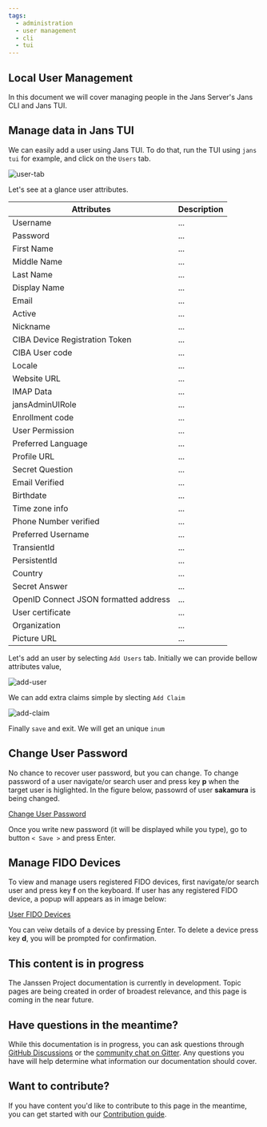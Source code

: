 ```yaml
---
tags:
  - administration
  - user management
  - cli
  - tui
---
```


## Local User Management

In this document we will cover managing people in the Jans Server's Jans CLI and Jans TUI.


## Manage data in Jans TUI

We can easily add a user using Jans TUI. To do that, run the TUI using `jans tui` for example, and click on the `Users` tab.

![user-tab](https://github.com/JanssenProject/jans/assets/43112579/d94916ff-82c6-4d64-bd3a-9b13f3a5038d)

Let's see at a glance user attributes.

|Attributes|Description|
|---|---|
|Username|...| 
|Password |...|
|First Name|...|
|Middle Name|...|
|Last Name|...|
|Display Name|...|
|Email |...|
|Active|...|
|Nickname|...|
|CIBA Device Registration Token|...|
|CIBA User code|...|
|Locale|...|      
|Website URL|...| 
|IMAP Data|...|   
|jansAdminUIRole|...|
|Enrollment code|...|
|User Permission|...|
|Preferred Language|...|
|Profile URL|...|
|Secret Question|...|
|Email Verified|...|
|Birthdate|...|   
|Time zone info|...|
|Phone Number verified|...|
|Preferred Username|...|
|TransientId|...| 
|PersistentId|...|
|Country|...|     
|Secret Answer|...|
|OpenID Connect JSON formatted address|...|
|User certificate|...|
|Organization|...|
|Picture URL|...| 


Let's add an user by selecting `Add Users` tab. Initially we can provide bellow attributes value,

![add-user](https://github.com/JanssenProject/jans/assets/43112579/9f124b19-de4c-401f-9d7b-ac4b32c78163)

 We can add extra claims simple by slecting `Add Claim`

![add-claim](https://github.com/JanssenProject/jans/assets/43112579/97673b9e-4f45-4af3-869a-dfb86a8e972f)

Finally `save` and exit. We will get an unique `inum`


## Change User Password
No chance to recover user password, but you can change.
To change password of a user navigate/or search user and press key **p** when the target user is higlighted.
In the figure below, passowrd of user **sakamura** is being changed.

[Change User Password](../../assets/tui-user-change-password.png)

Once you write new password (it will be displayed while you type), go to button `< Save >` and press Enter.

## Manage FIDO Devices
To view and manage users registered FIDO devices, first navigate/or search user and press key **f** on the keyboard.
If user has any registered FIDO device, a popup will appears as in image below:

[User FIDO Devices](../../assets/tui-ser-fido-device-list.png)

You can veiw details of a device by pressing Enter. To delete a device press key **d**, you will be
prompted for confirmation.


## This content is in progress

The Janssen Project documentation is currently in development. Topic pages are being created in order of broadest relevance, and this page is coming in the near future.

## Have questions in the meantime?

While this documentation is in progress, you can ask questions through [GitHub Discussions](https://github.com/JanssenProject/jans/discussions) or the [community chat on Gitter](https://gitter.im/JanssenProject/Lobby). Any questions you have will help determine what information our documentation should cover.

## Want to contribute?

If you have content you'd like to contribute to this page in the meantime, you can get started with our [Contribution guide](https://docs.jans.io/head/CONTRIBUTING/).
